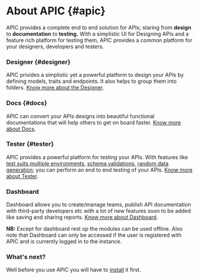 # About APIC {#apic}

APIC provides a complete end to end solution for APIs; staring from **design** to **documentation** to **testing.** With a simplistic UI for Designing APIs and a feature rich platform for testing them, APIC provides a common platform for your designers, developers and testers.

### Designer {#designer}

APIC privides a simplistic yet a powerful platform to design your APIs by defining models, traits and endpoints. It also helps to group them into folders. [Know more about the Designer](/designer.md).

### Docs {#docs}

APIC can convert your APIs designs into beautiful functional documentations that will help others to get on board faster. [Know more about Docs](/docs.md).

### Tester {#tester}

APIC provides a powerful platform for testing your APIs. With features like [test suits](/tester/creating-test-suits.md),[multiple environments](/tester/using-environments.md), [schema validations](/response-schema-validation.md), [random data generation](/tester/apic-apis-functions.md); you can perform an end to end testing of your APIs. [Know more about Tester](/tester.md).

### Dashboard

Dashboard allows you to create/manage teams, publish API documentation with third-party developers etc with a lot of new features soon to be added like saving and sharing reports. [Know more about Dashboard](/dashboard.md).

**NB:** Except for dashboard rest op the modules can be used offline. Also note that Dashboard can only be accessed if the user is registered with APIC and is currently logged in to the instance.

### What's next?

Well before you use APIC you will have to [install](/installing-apic.md) it first.

